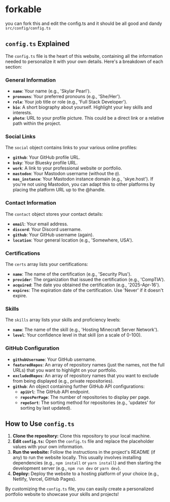 # forkable
you can fork this and edit the config.ts and it should be all good and dandy
`src/config/config.ts`

## `config.ts` Explained

The `config.ts` file is the heart of this website, containing all the information needed to personalize it with your own details. Here's a breakdown of each section:

### General Information

*   **`name`**: Your name (e.g., 'Skylar Pearl').
*   **`pronouns`**: Your preferred pronouns (e.g., 'She/Her').
*   **`role`**: Your job title or role (e.g., 'Full Stack Developer').
*   **`bio`**: A short biography about yourself.  Highlight your key skills and interests.
*   **`photo`**: URL to your profile picture.  This could be a direct link or a relative path within the project.

### Social Links

The `social` object contains links to your various online profiles:

*   **`github`**: Your GitHub profile URL.
*   **`bsky`**: Your Bluesky profile URL.
*   **`work`**: A link to your professional website or portfolio.
*   **`mastodon`**: Your Mastodon username (without the `@`).
*   **`mas_instance`**: Your Mastodon instance domain (e.g., 'skye.host').  If you're not using Mastodon, you can adapt this to other platforms by placing the platform URL up to the @handle.

### Contact Information

The `contact` object stores your contact details:

*   **`email`**: Your email address.
*   **`discord`**: Your Discord username.
*   **`github`**: Your GitHub username (again).
*   **`location`**: Your general location (e.g., 'Somewhere, USA').

### Certifications

The `certs` array lists your certifications:

*   **`name`**: The name of the certification (e.g., 'Security Plus').
*   **`provider`**: The organization that issued the certification (e.g., 'CompTIA').
*   **`acquired`**: The date you obtained the certification (e.g., '2025-Apr-16').
*   **`expires`**: The expiration date of the certification. Use 'Never' if it doesn't expire.

### Skills

The `skills` array lists your skills and proficiency levels:

*   **`name`**: The name of the skill (e.g., 'Hosting Minecraft Server Network').
*   **`level`**: Your confidence level in that skill (on a scale of 0-100).

### GitHub Configuration

*   **`githubUsername`**: Your GitHub username.
*   **`featuredRepos`**: An array of repository names (just the names, not the full URLs) that you want to highlight on your portfolio.
*   **`excludedRepos`**: An array of repository names that you want to exclude from being displayed (e.g., private repositories).
*   **`github`**: An object containing further GitHub API configurations:
    *   **`apiUrl`**: The GitHub API endpoint.
    *   **`reposPerPage`**: The number of repositories to display per page.
    *   **`repoSort`**: The sorting method for repositories (e.g., 'updates' for sorting by last updated).

## How to Use `config.ts`

1.  **Clone the repository:**  Clone this repository to your local machine.
2.  **Edit `config.ts`:** Open the `config.ts` file and replace the placeholder values with your own information.
3.  **Run the website:** Follow the instructions in the project's README (if any) to run the website locally.  This usually involves installing dependencies (e.g., `npm install` or `yarn install`) and then starting the development server (e.g., `npm run dev` or `yarn dev`).
4.  **Deploy:**  Deploy the website to a hosting platform of your choice (e.g., Netlify, Vercel, GitHub Pages).

By customizing the `config.ts` file, you can easily create a personalized portfolio website to showcase your skills and projects!
